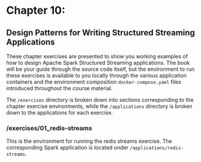 # Chapter 10:
## Design Patterns for Writing Structured Streaming Applications

These chapter exercises are presented to show you working examples of how to design Apache Spark Structured Streaming applications. The book will be your guide through the source code itself, but the environment to run these exercises is available to you locally through the various application containers and the environment composition `docker-compose.yaml` files introduced throughout the course material.

The `/exercises` directory is broken down into sections corresponding to the chapter exercise environments, while the `/applications` directory is broken down to the applications for each exercise.

### /exercises/01_redis-streams
This is the environment for running the redis streams exercise. The corresponding Spark application is located under `/applications/redis-streams`.

